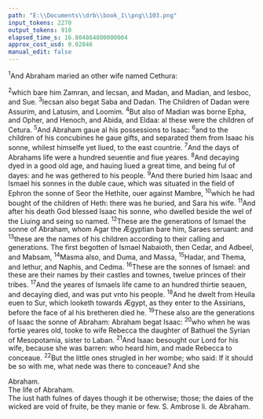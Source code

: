 ```yaml
---
path: "E:\\Documents\\drb\\book_1\\png\\103.png"
input_tokens: 2270
output_tokens: 910
elapsed_time_s: 16.804864800000004
approx_cost_usd: 0.02046
manual_edit: false
---
```

<sup>1</sup>And Abraham maried an other wife named Cethura:

<sup>2</sup>which bare him Zamran, and Iecsan, and Madan, and Madian, and Iesboc, and Sue. <sup>3</sup>Iecsan also begat Saba and Dadan. The Children of Dadan were Assurim, and Latusim, and Loomim. <sup>4</sup>But also of Madian was borne Epha, and Opher, and Henoch, and Abida, and Eldaa: al these were the children of Cetura. <sup>5</sup>And Abraham gaue al his possessions to Isaac: <sup>6</sup>and to the children of his concubines he gaue gifts, and separated them from Isaac his sonne, whilest himselfe yet liued, to the east countrie. <sup>7</sup>And the days of Abrahams life were a hundred seuentie and fiue yeares. <sup>8</sup>And decaying dyed in a good old age, and hauing liued a great time, and being ful of dayes: and he was gethered to his people. <sup>9</sup>And there buried him Isaac and Ismael his sonnes in the duble caue, which was situated in the field of Ephron the sonne of Seor the Hethite, ouer against Mambre, <sup>10</sup>which he had bought of the children of Heth: there was he buried, and Sara his wife. <sup>11</sup>And after his death God blessed Isaac his sonne, who dwelled beside the wel of the Liuing and seing so named. <sup>12</sup>These are the generations of Ismael the sonne of Abraham, whom Agar the Ægyptian bare him, Saraes seruant: and <sup>13</sup>these are the names of his children according to their calling and generations. The first begotten of Ismael Nabaioth, then Cedar, and Adbeel, and Mabsam, <sup>14</sup>Masma also, and Duma, and Massa, <sup>15</sup>Hadar, and Thema, and Iethur, and Naphis, and Cedma. <sup>16</sup>These are the sonnes of Ismael: and these are their names by their castles and townes, twelue princes of their tribes. <sup>17</sup>And the yeares of Ismaels life came to an hundred thirtie seauen, and decaying died, and was put vnto his people. <sup>18</sup>And he dwelt from Heuila euen to Sur, which looketh towards Ægypt, as they enter to the Assirians, before the face of al his bretheren died he. <sup>19</sup>These also are the generations of Isaac the sonne of Abraham: Abraham begat Isaac: <sup>20</sup>who when he was fortie yeares old, tooke to wife Rebecca the daughter of Bathuel the Syrian of Mesopotamia, sister to Laban. <sup>21</sup>And Isaac besought our Lord for his wife, because she was barren: who heard him, and made Rebecca to conceaue. <sup>22</sup>But the little ones strugled in her wombe; who said: If it should be so with me, what nede was there to conceaue? And she

<aside>Abraham.</aside>

<aside>The life of Abraham.</aside>

<aside>The iust hath fulnes of dayes though it be otherwise; those; the daies of the wicked are void of fruite, be they manie or few. S. Ambrose li. de Abraham.</aside>

[^1]: Genesis 23.